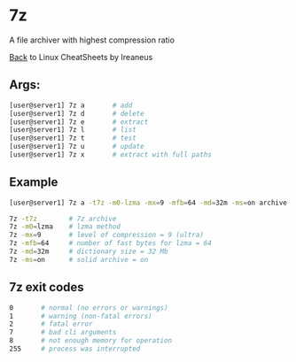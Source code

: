 # 7z

A file archiver with highest compression ratio

[Back](README.md) to Linux CheatSheets by Ireaneus

## Args:

```bash
[user@server1] 7z a       # add
[user@server1] 7z d       # delete
[user@server1] 7z e       # extract
[user@server1] 7z l       # list
[user@server1] 7z t       # test
[user@server1] 7z u       # update
[user@server1] 7z x       # extract with full paths
```

## Example

```bash
[user@server1] 7z a -t7z -m0-lzma -mx=9 -mfb=64 -md=32m -ms=on archive.7z dir1

7z -t7z        # 7z archive
7z -m0=lzma    # lzma method
7z -mx=9       # level of compression = 9 (ultra)
7z -mfb=64     # number of fast bytes for lzma = 64
7z -md=32m     # dictionary size = 32 Mb
7z -ms=on      # solid archive = on
```

## 7z exit codes

```bash
0       # normal (no errors or warnings)
1       # warning (non-fatal errors)
2       # fatal error
7       # bad cli arguments
8       # not enough memory for operation
255     # process was interrupted
```
